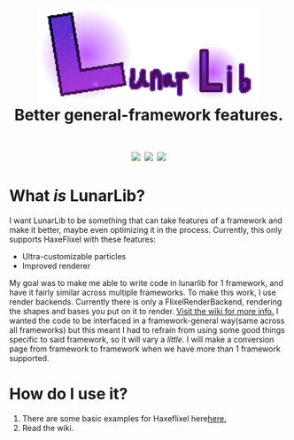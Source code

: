 <h1 align="center">
  <img width="400" src="https://github.com/ZSolarDev/LunarLib/blob/main/assets/Logo-full-highres.png">
  <br> Better general-framework features.
</h1>

<h1 align="center">
  <img width="130" src="https://badgen.net/haxelib/d/LunarLib">
  <img width="140" src="https://badgen.net/haxelib/v/LunarLib">
  <img width="150" src="https://badgen.net/github/license/ZSolarDev/LunarLib">
</h1>

# What *is* LunarLib?
I want LunarLib to be something that can take features of a framework and make it better, maybe even optimizing it in the process. Currently, this only supports HaxeFlixel with these features:
- Ultra-customizable particles
- Improved renderer

My goal was to make me able to write code in lunarlib for 1 framework, and have it fairly similar across multiple frameworks. To make this work, I use render backends. Currently there is only a FlixelRenderBackend, rendering the shapes and bases you put on it to render. [Visit the wiki for more info.](https://github.com/ZSolarDev/LunarLib/wiki/Renderer) I wanted the code to be interfaced in a framework-general way(same across all frameworks) but this meant I had to refrain from using some good things specific to said framework, so it will vary a *little*. I will make a conversion page from framework to framework when we have more than 1 framework supported.

# How do  I use it?
1. There are some basic examples for Haxeflixel here[here.](https://github.com/ZSolarDev/LunarLib/wiki/HaxeFlixel#-------lunarrenderer)
2. Read the wiki.
